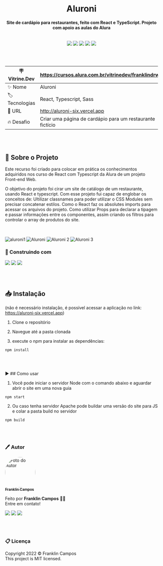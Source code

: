 <br />
<h1 align="center"> Aluroni </h1>
<h4 align="center">Site de cardápio para restaurantes, feito com React e TypeScript. Projeto com apoio as aulas do Alura</h4>
<br />

<div id="statusProject" align="center">
<img src="https://img.shields.io/github/license/franklindrw/aluroni.svg?style=for-the-badge" />
<img src="https://img.shields.io/github/stars/franklindrw/aluroni.svg?style=for-the-badge" />
<img src="https://img.shields.io/github/forks/franklindrw/aluroni.svg?style=for-the-badge" />
<img src="https://img.shields.io/github/issues/franklindrw/aluroni.svg?style=for-the-badge" />
<img src="http://img.shields.io/static/v1?label=STATUS&message=CONCLUIDO&color=green&style=for-the-badge"/>
</div>

<br /><br />

| :placard: Vitrine.Dev | https://cursos.alura.com.br/vitrinedev/franklindrw |
| -------------  | --- |
| :sparkles: Nome        | Aluroni
| :label: Tecnologias | React, Typescript, Sass
| :rocket: URL         | http://aluroni-six.vercel.app
| :fire: Desafio     | Criar uma página de cardápio para um restaurante fictício

<br /><br />

## 🔎 Sobre o Projeto

Este recurso foi criado para colocar em prática os conhecimentos adquiridos nos curso de React com Typescript da Alura de um projeto Front-end Web.

O objetivo do projeto foi cirar um site de catálogo de um restaurante, usando React e typescript. Com esse projeto fui capaz de englobar os conceitos de: Ultilizar classnames para poder utilizar o CSS Modules sem precisar concatenar estilos. Como o React faz os absolutes imports para acessar os arquivos do projeto. Como utilizar Props para declarar a tipagem e passar informações entre os componentes, assim criando os filtros para controlar o array de produtos do site.

<br /><br />
![aluroni1](https://user-images.githubusercontent.com/81038899/174697670-ca1dbd7e-4d25-4dad-b074-e78f249d3e5e.png#vitrinedev)
![Aluroni](https://user-images.githubusercontent.com/81038899/174697514-fba99e2c-a598-4cd6-99a9-50dbe9b6ff24.gif)
![Aluroni 2](https://user-images.githubusercontent.com/81038899/174697520-24a5850a-aecd-4dd4-a21c-37cca9bd5581.gif)
![Aluroni 3](https://user-images.githubusercontent.com/81038899/174697529-14aa2648-4adc-4b29-bd98-50a7f39d9ab5.gif)


<h3>🔨 Construindo com</h3>
<div id="statusProject" align="left">
 <img src="https://img.shields.io/badge/TypeScript-007ACC?style=for-the-badge&logo=typescript&logoColor=white" />
 <img src="https://img.shields.io/badge/React-20232A?style=for-the-badge&logo=react&logoColor=61DAFB" />
 <img src="https://img.shields.io/badge/Sass-CC6699?style=for-the-badge&logo=sass&logoColor=white" />
</div>

<br /><br />

## 📥 Instalação
(não é necessário instalação, é possível acessar a aplicação no link: https://aluroni-six.vercel.app)

 1. Clone o repositório

 2. Navegue até a pasta clonada

 3. execute o npm para instalar as dependências:
 ```
 npm install
 ```

<br /><br />

▶️ ## Como usar

 1. Você pode iniciar o servidor Node com o comando abaixo e aguardar abrir o site em uma nova guia
 ```
 npm start
 ```
 
 2. Ou caso tenha servidor Apache pode buildar uma versão do site para JS e colar a pasta build no servidor
 ```
 npm build
 ```
 
<br /><br />

### 🖊 Autor

<a href="https://github.com/franklindrw">
<img style="border-radius: 50%; width: 100px" src="https://github.com/franklindrw.png" alt="Foto do Autor"/>
<br />
<sub><b>Franklin Campos</b></sub>
</a>
</br>
<p>Feito por <strong>Franklin Campos</strong> 👋🏻 </br>
Entre em contato!</p>

<div>
<a href="https://www.linkedin.com/in/franklindrw" target="_blank"><img src="https://img.shields.io/badge/-LinkedIn-%230077B5?style=for-the-badge&logo=linkedin&logoColor=white" target="_blank"></a>
<a href="mailto:franklindrw@gmail.com"><img src="https://img.shields.io/badge/Gmail-D14836?style=for-the-badge&logo=gmail&logoColor=white" target="_blank"></a>
<a href="https://www.instagram.com/franklindrw" target="_blank"><img src="https://img.shields.io/badge/-Instagram-%23E4405F?style=for-the-badge&logo=instagram&logoColor=white" target="_blank"></a>
</div>

<br /><br />

### 📋 Licença

<p> Copyright 2022 © Franklin Campos </br>
This project is MIT licensed.</p>
